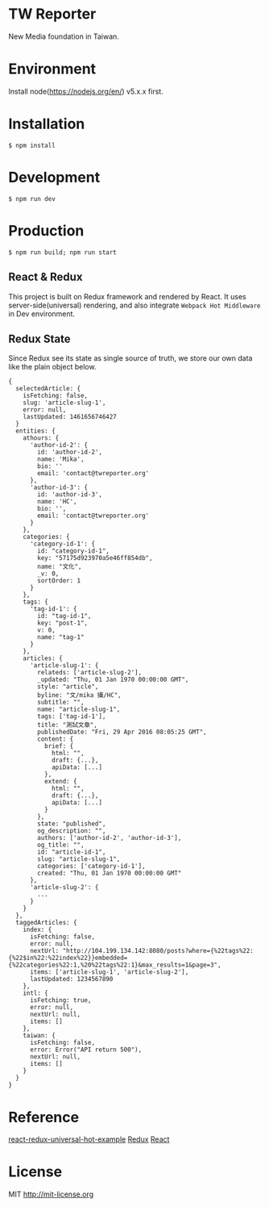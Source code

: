 # TW Reporter
New Media foundation in Taiwan.

# Environment
  Install node(https://nodejs.org/en/) v5.x.x first.

# Installation
    $ npm install

# Development
    $ npm run dev
  
# Production
    $ npm run build; npm run start

## React & Redux
This project is built on Redux framework and rendered by React.
It uses server-side(universal) rendering, and also integrate ```Webpack Hot Middleware``` in Dev environment.

## Redux State
Since Redux see its state as single source of truth, we store our own data like the plain object below.
```
{
  selectedArticle: {
    isFetching: false,
    slug: 'article-slug-1',
    error: null,
    lastUpdated: 1461656746427
  }
  entities: {
    athours: {
      'author-id-2': {
        id: 'author-id-2',
        name: 'Mika',
        bio: ''
        email: 'contact@twreporter.org'
      },
      'author-id-3': {
        id: 'author-id-3',
        name: 'HC',
        bio: '',
        email: 'contact@twreporter.org'
      }
    },
    categories: {
      'category-id-1': {
        id: "category-id-1",
        key: "57175d923970a5e46ff854db",
        name: "文化",
        _v: 0,
        sortOrder: 1
      }
    },
    tags: {
      'tag-id-1': {
        id: "tag-id-1",
        key: "post-1",
        v: 0,
        name: "tag-1"
      }
    },
    articles: {
      'article-slug-1': {
        relateds: ['article-slug-2'],
        _updated: "Thu, 01 Jan 1970 00:00:00 GMT",
        style: "article",
        byline: "文/mika 攝/HC",
        subtitle: "",
        name: "article-slug-1",
        tags: ['tag-id-1'],
        title: "測試文章",
        publishedDate: "Fri, 29 Apr 2016 08:05:25 GMT",
        content: {
          brief: {
            html: "",
            draft: {...},
            apiData: [...]
          },
          extend: {
            html: "",
            draft: {...},
            apiData: [...]
          }
        },
        state: "published",
        og_description: "",
        authors: ['author-id-2', 'author-id-3'],
        og_title: "",
        id: "article-id-1",
        slug: "article-slug-1",
        categories: ['category-id-1'],
        created: "Thu, 01 Jan 1970 00:00:00 GMT"
      },
      'article-slug-2': {
        ...
      }
    }
  },
  taggedArticles: {
    index: {
      isFetching: false,
      error: null,
      nextUrl: "http://104.199.134.142:8080/posts?where={%22tags%22:{%22$in%22:%22index%22}}embedded={%22categories%22:1,%20%22tags%22:1}&max_results=1&page=3",
      items: ['article-slug-1', 'article-slug-2'],
      lastUpdated: 1234567890
    },
    intl: {
      isFetching: true,
      error: null,
      nextUrl: null,
      items: []
    },
    taiwan: {
      isFetching: false,
      error: Error("API return 500"),
      nextUrl: null,
      items: []
    }
  }
}
```
# Reference
[react-redux-universal-hot-example](https://github.com/erikras/react-redux-universal-hot-example)
[Redux](https://github.com/reactjs/redux)
[React](https://github.com/facebook/react)

# License

MIT http://mit-license.org
